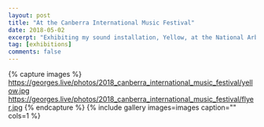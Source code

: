 ```yaml
---
layout: post
title: "At the Canberra International Music Festival"
date: 2018-05-02
excerpt: "Exhibiting my sound installation, Yellow, at the National Arboretum in a Musical Constitutional at the Canberra International Music Festival."
tag: [exhibitions]
comments: false
---
```


{% capture images %}
	https://georges.live/photos/2018_canberra_international_music_festival/yellow.jpg
	https://georges.live/photos/2018_canberra_international_music_festival/flyer.jpg
{% endcapture %}
{% include gallery images=images caption="" cols=1 %}
